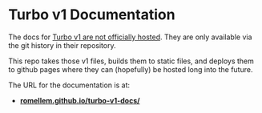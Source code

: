 # Turbo v1 Documentation

The docs for [Turbo v1 are not officially hosted](https://github.com/vercel/turborepo/discussions/9069). They are only available via the git history in their repository.

This repo takes those v1 files, builds them to static files, and deploys them to github pages where they can (hopefully) be hosted long into the future.

The URL for the documentation is at:

- [**romellem.github.io/turbo-v1-docs/**](https://romellem.github.io/turbo-v1-docs/)
